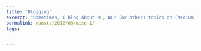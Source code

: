 ```yaml
---
title: 'Blogging'
excerpt: 'Sometimes, I blog about ML, NLP (or other) topics on [Medium](https://anganaborah.medium.com/) and [Wordpress](https://tech1840335671.wordpress.com/) (although my Wordpress site has not been updated since 2020.:( ).'
permalink: /posts/2012/08/misc-1/
tags:


---
```

